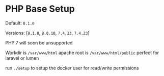 # PHP Base Setup

Default: `8.1.0`

Versions: [`8.1.0`, `8.0.10`, `7.4.33`, `7.4.23`]

PHP 7 will soon be unsupported

Workdir is `/var/www/html`
apache root is `/var/www/html/public`
perfect for laravel or lumen

run `./setup` to setup the docker user for read/write permissions
